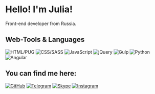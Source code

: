 # Hello! I'm Julia!
Front-end developer from Russia.
## Web-Tools & Languages
![HTML/PUG](https://img.shields.io/badge/HTML/PUG-346471?style=for-the-badge&logo=HTML5&logoColor=FFFFFF)
![CSS/SASS](https://img.shields.io/badge/CSS/SASS-346471?style=for-the-badge&logo=CSS3&logoColor=FFFFFF)
![JavaScript](https://img.shields.io/badge/JavaScript-346471?style=for-the-badge&logo=JavaScript&logoColor=FFFFFF)
![jQuery](https://img.shields.io/badge/jQuery-346471?style=for-the-badge&logo=jQuery&logoColor=FFFFFF)
![Gulp](https://img.shields.io/badge/Gulp-346471?style=for-the-badge&logo=Gulp&logoColor=FFFFFF)
![Python](https://img.shields.io/badge/Python-346471?style=for-the-badge&logo=Python&logoColor=FFFFFF)
![Angular](https://img.shields.io/badge/Angular-346471?style=for-the-badge&logo=Angular&logoColor=FFFFFF)
## You can find me here:
[![GitHub](https://img.shields.io/badge/GitHub-E1E1E1?style=for-the-badge&logo=GitHub&logoColor=2CA5E0)](https://github.com/bananazbrain)
[![Telegram](https://img.shields.io/badge/Telegram-E1E1E1?style=for-the-badge&logo=Telegram&logoColor=E1E1E1)](https://t.me/bananazbrain)
[![Skype](https://img.shields.io/badge/Skype-E1E1E1?style=for-the-badge&logo=Skype&logoColor=2CA5E0)](https://join.skype.com/invite/faFTjgYzQFmd)
[![Instagram](https://img.shields.io/badge/Instagram-E1E1E1?style=for-the-badge&logo=Instagram&logoColor=2CA5E0)](https://www.instagram.com/bananazbrain/)